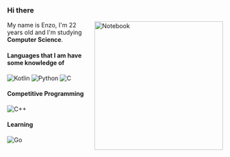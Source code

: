 ### Hi there

<img src="https://raw.githubusercontent.com/MicaelliMedeiros/micaellimedeiros/master/image/computer-illustration.png" min-width="3000px" max-width="300px" width="300px" align="right" alt="Notebook">

<p align="left"> 
  My name is Enzo, I'm 22 years old and I'm studying <strong>Computer Science</strong>.<br>
</p>

#### Languages ​​that I am have some knowledge of
![Kotlin](https://img.shields.io/badge/-Kotlin-7f52ff?style=for-the-badge&logo=kotlin&logoColor=fff)
![Python](https://img.shields.io/badge/-Python-0095d5?style=for-the-badge&logo=python&logoColor=fff)
![C](https://img.shields.io/badge/-C-3776ab?style=for-the-badge&logo=C&logoColor=fff)
#### Competitive Programming
![C++](https://img.shields.io/badge/-c++-048?style=for-the-badge&logo=cplusplus&logoColor=fff)
#### Learning
![Go](https://img.shields.io/badge/-go-50b7e0?style=for-the-badge&logo=go&logoColor=fff)



 
 
